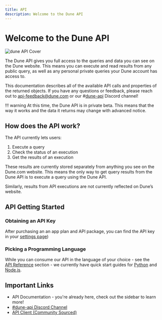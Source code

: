 ```yaml
---
title: API
description: Welcome to the Dune API
---
```


# Welcome to the Dune API

![dune API Cover](images/dune_api_cover.jpg)

The Dune API gives you full access to the queries and data you can see on the Dune website. This means you can execute and read results from any public query, as well as any personal private queries your Dune account has access to.

This documentation describes all of the available API calls and properties of the returned objects. If you have any questions or feedback, please reach out to [api-feedback@dune.com](mailto:api-feedback@dune.com) or our #[dune-api](https://discord.com/channels/757637422384283659/1019910980634939433) Discord channel!

!!! warning 
    At this time, the Dune API is in private beta. This means that the way it works and the data it returns may change with advanced notice. 

## How does the API work?

The API currently lets users:

1. Execute a query
2. Check the status of an execution
3. Get the results of an execution

These results are currently stored separately from anything you see on the Dune.com website. This means the only way to get query results from the Dune API is to execute a query using the Dune API.

Similarly, results from API executions are not currently reflected on Dune’s website.

## API Getting Started

### Obtaining an API Key
After purchasing an an app plan and API package, you can find the API key in your [settings page](https://dune.com/settings/api)) 

### Picking a Programming Language
While you can consume our API in the language of your choice - see the [API Reference](api-reference/authentication.md) section - we currently have quick start guides for [Python](quick-start/api-py.md) and [Node.js](quick-start/api-js.md).

## Important Links
 - API Documentation - you're already here, check out the sidebar to learn more!
 - [#dune-api Discord Channel](https://discord.com/channels/757637422384283659/1019910980634939433)
 - [API Client (Community Sourced)](../api/quick-start/community-clients.md)
